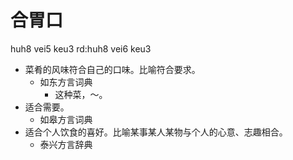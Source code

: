 # 合胃口
huh8 vei5 keu3
rd:huh8 vei6 keu3
+ 菜肴的风味符合自己的口味。比喻符合要求。
  * 如东方言词典
    - 这种菜，～。
+ 适合需要。
  * 如皋方言词典
+ 适合个人饮食的喜好。比喻某事某人某物与个人的心意、志趣相合。
  * 泰兴方言辞典
